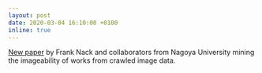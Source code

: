 ```yaml
---
layout: post
date: 2020-03-04 16:10:00 +0100
inline: true
---
```


[New paper](https://link.springer.com/article/10.1007/s11042-019-08571-4) by Frank Nack and collaborators from Nagoya University mining the imageability of works from crawled image data.
